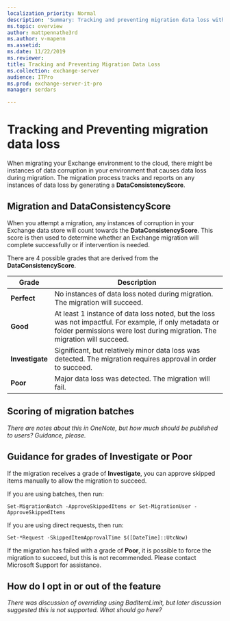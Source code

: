 ```yaml
---
localization_priority: Normal
description: 'Summary: Tracking and preventing migration data loss with DataConsistencyScore'
ms.topic: overview
author: mattpennathe3rd
ms.author: v-mapenn
ms.assetid: 
ms.date: 11/22/2019
ms.reviewer: 
title: Tracking and Preventing Migration Data Loss
ms.collection: exchange-server
audience: ITPro
ms.prod: exchange-server-it-pro
manager: serdars

---
```


# Tracking and Preventing migration data loss

When migrating your Exchange environment to the cloud, there might be instances of data corruption in your environment that causes data loss during migration. The migration process tracks and reports on any instances of data loss by generating a **DataConsistencyScore**. 

## Migration and DataConsistencyScore

When you attempt a migration, any instances of corruption in your Exchange data store will count towards the **DataConsistencyScore**. This score is then used to determine whether an Exchange migration will complete successfully or if intervention is needed.

There are 4 possible grades that are derived from the **DataConsistencyScore**.

|Grade|Description|
|---|---|
|**Perfect**| No instances of data loss noted during migration. The migration will succeed.|
|**Good**| At least 1 instance of data loss noted, but the loss was not impactful. For example, if only metadata or folder permissions were lost during migration. The migration will succeed.|
|**Investigate**|Significant, but relatively minor data loss was detected. The migration requires approval in order to succeed.|
|**Poor**|Major data loss was detected. The migration will fail.|

## Scoring of migration batches

*There are notes about this in OneNote, but how much should be published to users? Guidance, please.*

## Guidance for grades of Investigate or Poor

If the migration receives a grade of **Investigate**, you can approve skipped items manually to allow the migration to succeed.

If you are using batches, then run:

```
Set-MigrationBatch -ApproveSkippedItems or Set-MigrationUser -ApproveSkippedItems
```

If you are using direct requests, then run:

```
Set-*Request -SkippedItemApprovalTime $([DateTime]::UtcNow)
```

If the migration has failed with a grade of **Poor**, it is possible to force the migration to succeed, but this is not recommended. Please contact Microsoft Support for assistance.

## How do I opt in or out of the feature

*There was discussion of overriding using BadItemLimit, but later discussion suggested this is not supported. What should go here?*
